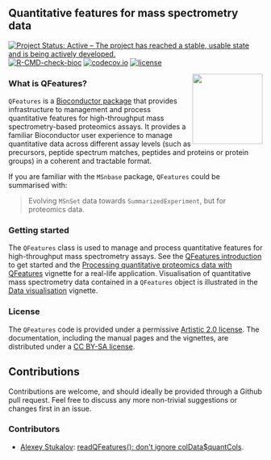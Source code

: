 ## Quantitative features for mass spectrometry data

[![Project Status: Active – The project has reached a stable, usable state and is being actively developed.](https://www.repostatus.org/badges/latest/active.svg)](https://www.repostatus.org/#active)
[![R-CMD-check-bioc](https://github.com/RforMassSpectrometry/QFeatures/workflows/R-CMD-check-bioc/badge.svg)](https://github.com/RforMassSpectrometry/QFeatures/actions?query=workflow%3AR-CMD-check-bioc)
[![codecov.io](https://codecov.io/github/rformassspectrometry/QFeatures/coverage.svg?branch=master)](https://codecov.io/github/rformassspectrometry/QFeatures?branch=master)
[![license](https://img.shields.io/badge/license-Artistic--2.0-brightgreen.svg)](https://opensource.org/licenses/Artistic-2.0)

<img src="man/figures/logo.png" align="right" height="139" alt="" />

### What is QFeatures?


`QFeatures` is a [Bioconductor
package](http://bioconductor.org/packages/QFeatures) that provides
infrastructure to management and process quantitative features for
high-throughput mass spectrometry-based proteomics assays. It provides
a familiar Bioconductor user experience to manage quantitative data
across different assay levels (such as precursors, peptide spectrum
matches, peptides and proteins or protein groups) in a coherent and
tractable format.

If you are familiar with the `MSnbase` package, `QFeatures` could be
summarised with:

> Evolving `MSnSet` data towards `SummarizedExperiment`, but for
> proteomics data.

### Getting started

The `QFeatures` class is used to manage and process quantitative
features for high-throughput mass spectrometry assays. See the
[QFeatures
introduction](https://rformassspectrometry.github.io/QFeatures/articles/QFeatures.html)
to get started and the [Processing quantitative proteomics data with
QFeatures](https://rformassspectrometry.github.io/QFeatures/articles/Processing.html)
vignette for a real-life application. Visualisation of quantitative
mass spectrometry data contained in a `QFeatures` object is
illustrated in the [Data
visualisation](https://rformassspectrometry.github.io/QFeatures/articles/Visualization.html)
vignette.

### License

The `QFeatures` code is provided under a permissive [Artistic 2.0
license](https://opensource.org/licenses/Artistic-2.0). The
documentation, including the manual pages and the vignettes, are
distributed under a [CC BY-SA
license](https://creativecommons.org/licenses/by-sa/4.0/).


## Contributions

Contributions are welcome, and should ideally be provided through a
Github pull request. Feel free to discuss any more non-trivial
suggestions or changes first in an issue.

### Contributors

- [Alexey Stukalov](https://github.com/alyst): [readQFeatures(): don't
  ignore
  colData$quantCols](https://github.com/rformassspectrometry/QFeatures/pull/234).